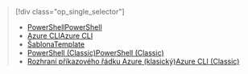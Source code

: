> [!div class="op_single_selector"]
> * [<span data-ttu-id="e1cbf-101">PowerShell</span><span class="sxs-lookup"><span data-stu-id="e1cbf-101">PowerShell</span></span>](../articles/virtual-network/virtual-network-deploy-multinic-arm-ps.md)
> * [<span data-ttu-id="e1cbf-102">Azure CLI</span><span class="sxs-lookup"><span data-stu-id="e1cbf-102">Azure CLI</span></span>](../articles/virtual-network/virtual-network-deploy-multinic-arm-cli.md)
> * [<span data-ttu-id="e1cbf-103">Šablona</span><span class="sxs-lookup"><span data-stu-id="e1cbf-103">Template</span></span>](../articles/virtual-network/virtual-network-deploy-multinic-arm-template.md)
> * [<span data-ttu-id="e1cbf-104">PowerShell (Classic)</span><span class="sxs-lookup"><span data-stu-id="e1cbf-104">PowerShell (Classic)</span></span>](../articles/virtual-network/virtual-network-deploy-multinic-classic-ps.md)
> * [<span data-ttu-id="e1cbf-105">Rozhraní příkazového řádku Azure (klasický)</span><span class="sxs-lookup"><span data-stu-id="e1cbf-105">Azure CLI (Classic)</span></span>](../articles/virtual-network/virtual-network-deploy-multinic-classic-cli.md)
